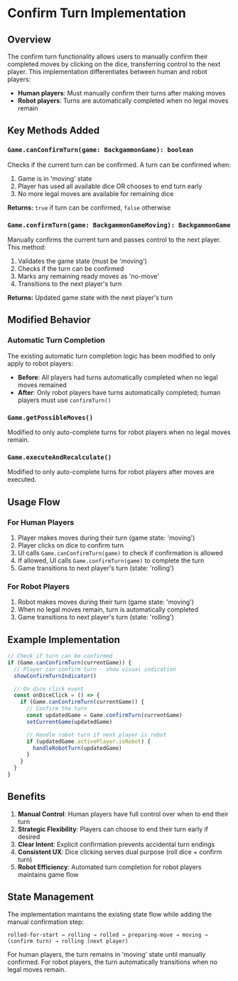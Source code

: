 # Confirm Turn Implementation

## Overview

The confirm turn functionality allows users to manually confirm their completed moves by clicking on the dice, transferring control to the next player. This implementation differentiates between human and robot players:

- **Human players**: Must manually confirm their turns after making moves
- **Robot players**: Turns are automatically completed when no legal moves remain

## Key Methods Added

### `Game.canConfirmTurn(game: BackgammonGame): boolean`

Checks if the current turn can be confirmed. A turn can be confirmed when:

1. Game is in 'moving' state
2. Player has used all available dice OR chooses to end turn early
3. No more legal moves are available for remaining dice

**Returns:** `true` if turn can be confirmed, `false` otherwise

### `Game.confirmTurn(game: BackgammonGameMoving): BackgammonGame`

Manually confirms the current turn and passes control to the next player. This method:

1. Validates the game state (must be 'moving')
2. Checks if the turn can be confirmed
3. Marks any remaining ready moves as 'no-move'
4. Transitions to the next player's turn

**Returns:** Updated game state with the next player's turn

## Modified Behavior

### Automatic Turn Completion

The existing automatic turn completion logic has been modified to only apply to robot players:

- **Before**: All players had turns automatically completed when no legal moves remained
- **After**: Only robot players have turns automatically completed; human players must use `confirmTurn()`

### `Game.getPossibleMoves()`

Modified to only auto-complete turns for robot players when no legal moves remain.

### `Game.executeAndRecalculate()`

Modified to only auto-complete turns for robot players after moves are executed.

## Usage Flow

### For Human Players

1. Player makes moves during their turn (game state: 'moving')
2. Player clicks on dice to confirm turn
3. UI calls `Game.canConfirmTurn(game)` to check if confirmation is allowed
4. If allowed, UI calls `Game.confirmTurn(game)` to complete the turn
5. Game transitions to next player's turn (state: 'rolling')

### For Robot Players

1. Robot makes moves during their turn (game state: 'moving')
2. When no legal moves remain, turn is automatically completed
3. Game transitions to next player's turn (state: 'rolling')

## Example Implementation

```typescript
// Check if turn can be confirmed
if (Game.canConfirmTurn(currentGame)) {
  // Player can confirm turn - show visual indication
  showConfirmTurnIndicator()

  // On dice click event
  const onDiceClick = () => {
    if (Game.canConfirmTurn(currentGame)) {
      // Confirm the turn
      const updatedGame = Game.confirmTurn(currentGame)
      setCurrentGame(updatedGame)

      // Handle robot turn if next player is robot
      if (updatedGame.activePlayer.isRobot) {
        handleRobotTurn(updatedGame)
      }
    }
  }
}
```

## Benefits

1. **Manual Control**: Human players have full control over when to end their turn
2. **Strategic Flexibility**: Players can choose to end their turn early if desired
3. **Clear Intent**: Explicit confirmation prevents accidental turn endings
4. **Consistent UX**: Dice clicking serves dual purpose (roll dice + confirm turn)
5. **Robot Efficiency**: Automated turn completion for robot players maintains game flow

## State Management

The implementation maintains the existing state flow while adding the manual confirmation step:

```
rolled-for-start → rolling → rolled → preparing-move → moving → (confirm turn) → rolling (next player)
```

For human players, the turn remains in 'moving' state until manually confirmed.
For robot players, the turn automatically transitions when no legal moves remain.
